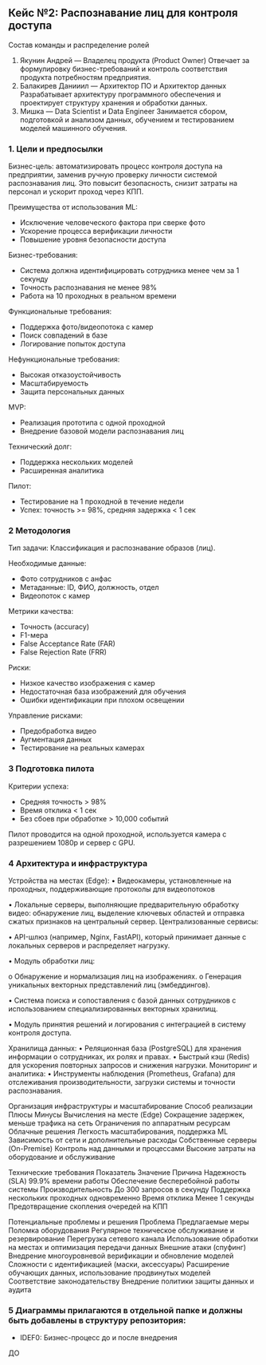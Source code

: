 ## Кейс №2: Распознавание лиц для контроля доступа
Состав команды и распределение ролей
1. Якунин Андрей — Владелец продукта (Product Owner)
   Отвечает за формулировку бизнес-требований и контроль соответствия продукта потребностям предприятия.
2. Балакирев Данииил — Архитектор ПО и Архитектор данных
   Разрабатывает архитектуру программного обеспечения и проектирует структуру хранения и обработки данных.
3. Мишка — Data Scientist и Data Engineer
   Занимается сбором, подготовкой и анализом данных, обучением и тестированием моделей машинного обучения.

### 1. Цели и предпосылки
Бизнес-цель: автоматизировать процесс контроля доступа на предприятии, заменив ручную проверку личности системой распознавания лиц. Это повысит безопасность, снизит затраты на персонал и ускорит проход через КПП.

Преимущества от использования ML:
- Исключение человеческого фактора при сверке фото
- Ускорение процесса верификации личности
- Повышение уровня безопасности доступа

Бизнес-требования:
- Система должна идентифицировать сотрудника менее чем за 1 секунду
- Точность распознавания не менее 98%
- Работа на 10 проходных в реальном времени

Функциональные требования:
- Поддержка фото/видеопотока с камер
- Поиск совпадений в базе
- Логирование попыток доступа

Нефункциональные требования:
- Высокая отказоустойчивость
- Масштабируемость
- Защита персональных данных

MVP:
- Реализация прототипа с одной проходной
- Внедрение базовой модели распознавания лиц

Технический долг:
- Поддержка нескольких моделей
- Расширенная аналитика

Пилот:
- Тестирование на 1 проходной в течение недели
- Успех: точность >= 98%, средняя задержка < 1 сек
### 2 Методология
Тип задачи: Классификация и распознавание образов (лиц).

Необходимые данные:
- Фото сотрудников с анфас
- Метаданные: ID, ФИО, должность, отдел
- Видеопоток с камер

Метрики качества:
- Точность (accuracy)
- F1-мера
- False Acceptance Rate (FAR)
- False Rejection Rate (FRR)

Риски:
- Низкое качество изображения с камер
- Недостаточная база изображений для обучения
- Ошибки идентификации при плохом освещении

Управление рисками:
- Предобработка видео
- Аугментация данных
- Тестирование на реальных камерах
### 3 Подготовка пилота
Критерии успеха:
- Средняя точность > 98%
- Время отклика < 1 сек
- Без сбоев при обработке > 10,000 событий

Пилот проводится на одной проходной, используется камера с разрешением 1080p и сервер с GPU.


### 4 Архитектура и инфраструктура
Устройства на местах (Edge):
•	Видеокамеры, установленные на проходных, поддерживающие протоколы для видеопотоков

•	Локальные серверы, выполняющие предварительную обработку видео: обнаружение лиц, выделение ключевых областей и отправка сжатых признаков на центральный сервер.
Централизованные сервисы:

•	API-шлюз (например, Nginx, FastAPI), который принимает данные с локальных серверов и распределяет нагрузку.

•	Модуль обработки лиц:

o	Обнаружение и нормализация лиц на изображениях.
o	Генерация уникальных векторных представлений лиц (эмбеддингов).

•	Система поиска и сопоставления с базой данных сотрудников с использованием специализированных векторных хранилищ.

•	Модуль принятия решений и логирования с интеграцией в систему контроля доступа.

Хранилища данных:
•	Реляционная база (PostgreSQL) для хранения информации о сотрудниках, их ролях и правах.
•	Быстрый кэш (Redis) для ускорения повторных запросов и снижения нагрузки.
Мониторинг и аналитика:
•	Инструменты наблюдения (Prometheus, Grafana) для отслеживания производительности, загрузки системы и точности распознавания.




Организация инфраструктуры и масштабирование
Способ реализации	Плюсы	Минусы
Вычисления на месте (Edge)	Сокращение задержек, меньше трафика на сеть	Ограничения по аппаратным ресурсам
Облачные решения	Легкость масштабирования, поддержка ML	Зависимость от сети и дополнительные расходы
Собственные серверы (On-Premise)	Контроль над данными и процессами	Высокие затраты на оборудование и обслуживание


Технические требования
Показатель	Значение	Причина
Надежность (SLA)	99.9% времени работы	Обеспечение бесперебойной работы системы
Производительность	До 300 запросов в секунду	Поддержка нескольких проходных одновременно
Время отклика	Менее 1 секунды	Предотвращение скопления очередей на КПП

Потенциальные проблемы и решения
Проблема	Предлагаемые меры
Поломка оборудования	Регулярное техническое обслуживание и резервирование
Перегрузка сетевого канала	Использование обработки на местах и оптимизация передачи данных
Внешние атаки (спуфинг)	Внедрение многоуровневой верификации и обновление моделей
Сложности с идентификацией (маски, аксессуары)	Расширение обучающих данных, использование продвинутых моделей
Соответствие законодательству	Внедрение политики защиты данных и аудита


### 5 Диаграммы прилагаются в отдельной папке и должны быть добавлены в структуру репозитория:
- IDEF0: Бизнес-процесс до и после внедрения

ДО 
